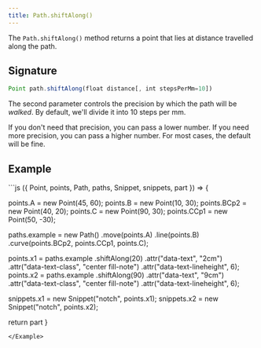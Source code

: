 ```yaml
---
title: Path.shiftAlong()
---
```


The `Path.shiftAlong()` method returns a point that lies at distance travelled
along the path.

## Signature

```js
Point path.shiftAlong(float distance[, int stepsPerMm=10])
```

The second parameter controls the precision by which the path will be _walked_.
By default, we'll divide it into 10 steps per mm.

If you don't need that precision, you can pass a lower number.
If you need more precision, you can pass a higher number.
For most cases, the default will be fine.

## Example

<Example caption="Example of the Path.shiftAlong() method">
```js
({ Point, points, Path, paths, Snippet, snippets, part }) => {

  points.A = new Point(45, 60);
  points.B = new Point(10, 30);
  points.BCp2 = new Point(40, 20);
  points.C = new Point(90, 30);
  points.CCp1 = new Point(50, -30);
  
  paths.example = new Path()
    .move(points.A)
    .line(points.B)
    .curve(points.BCp2, points.CCp1, points.C);
  
  points.x1 = paths.example
    .shiftAlong(20)
    .attr("data-text", "2cm")
    .attr("data-text-class", "center fill-note")
    .attr("data-text-lineheight", 6);
  points.x2 = paths.example
    .shiftAlong(90)
    .attr("data-text", "9cm")
    .attr("data-text-class", "center fill-note")
    .attr("data-text-lineheight", 6);
  
  snippets.x1 = new Snippet("notch", points.x1);
  snippets.x2 = new Snippet("notch", points.x2);

  return part
}
```
</Example>
